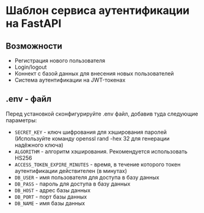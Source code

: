 # Шаблон сервиса аутентификации на FastAPI
## Возможности
* Регистрация нового пользователя
* Login/logout
* Коннект с базой данных для внесения новых пользователей
* Система аутентификации на JWT-токенах

## .env - файл
Перед установкой сконфигурируйте .env файл, добавив туда следующие параметры:

* ```SECRET_KEY``` - ключ шифрования для хэширования паролей (Используйте команду openssl rand -hex 32 для генерации надёжного ключа)
* ```ALGORITHM``` - алгоритм хэширования. Рекомендуется использовать HS256
* ```ACCESS_TOKEN_EXPIRE_MINUTES``` - время, в течение которого токен аутентификации действителен (в минутах)
* ```DB_USER``` - имя пользователя для доступа в базу данных
* ```DB_PASS``` - пароль для доступа в базу данных
* ```DB_HOST``` - адрес базы данных
* ```DB_PORT``` - порт базы данных
* ```DB_NAME``` - имя базы данных
